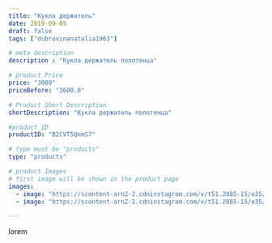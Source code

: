 ```yaml
---
title: "Кукла держатель"
date: 2019-09-05
draft: false
tags: ["dubrovinanatalia1963"]

# meta description
description : "Кукла держатель полотенца"

# product Price
price: "3000"
priceBefore: "3600.0"

# Product Short Description
shortDescription: "Кукла держатель полотенца"

#product ID
productID: "B2CVT5QnmS7"

# type must be "products"
type: "products"

# product Images
# first image will be shown in the product page
images:
  - image: "https://scontent-arn2-2.cdninstagram.com/v/t51.2885-15/e35/70358570_109958550214860_8452527575988636172_n.jpg?se=7&tp=1&_nc_ht=scontent-arn2-2.cdninstagram.com&_nc_cat=100&_nc_ohc=KfQYN9FBiqsAX-sE5ek&ccb=7-4&oh=8c428ce03531316fd62f99cfb5c94594&oe=608448B8&ig_cache_key=MjEyNjM1NTY5ODM3MjM0ODMxMg%3D%3D.2-ccb7-4"
  - image: "https://scontent-arn2-1.cdninstagram.com/v/t51.2885-15/e35/68852433_2116580858643249_4004840799241178586_n.jpg?se=7&tp=1&_nc_ht=scontent-arn2-1.cdninstagram.com&_nc_cat=109&_nc_ohc=Kr-3fA5MC0QAX-lKJGr&ccb=7-4&oh=2a6f160a3309be968dab3a248fc7eddf&oe=60847975&ig_cache_key=MjEyNjM1NTY5ODM5NzY4OTYyMg%3D%3D.2-ccb7-4"

---
```

lorem

